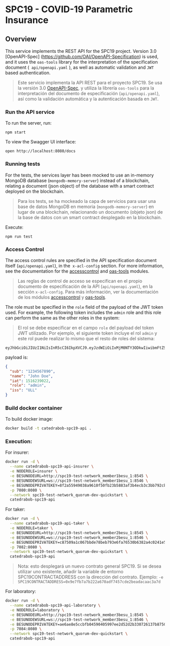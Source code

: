# SPC19 - COVID-19 Parametric Insurance

## Overview
This service implements the REST API for the SPC19 project. Version 3.0 [OpenAPI-Spec] (https://github.com/OAI/OpenAPI-Specification) is used, and it uses the `oas-tools` library for the interpretation of the specification document (` api/openapi.yaml` ), as well as automatic validation and `JWT` based authentication.

> Este servicio implementa la API REST para el proyecto SPC19. Se  usa la versión 3.0 [OpenAPI-Spec](https://github.com/OAI/OpenAPI-Specification), y utiliza la librería `oas-tools` para la interpretación del documento de especificación (`api/openapi.yaml`), así como la validación automática y la autenticación basada en `JWT`.

### Run the API service

To run the server, run:

```
npm start
```

To view the Swagger UI interface:

```
open http://localhost:8080/docs
```

### Running tests

For the tests, the services layer has been mocked to use an in-memory MongoDB database (`mongodb-memory-server`) instead of a blockchain, relating a document (json object) of the database with a smart contract deployed on the blockchain.

>Para los tests, se ha mockeado la capa de servicios para usar una base de datos MongoDB en memoria (`mongodb-memory-server`) en lugar de una blockchain, relacionando un documento (objeto json) de la base de datos con un smart contract desplegado en la blockchain.

Execute:

```
npm run test
```

### Access Control

The access control rules are specified in the API specification document itself (`api/openapi.yaml`), in the` x-acl-config` section. For more information, see the documentation for the [accesscontrol](https://www.npmjs.com/package/accesscontrol) and [oas-tools](https://www.npmjs.com/package/oas-tools#3-oasauth) modules.

>Las reglas de control de acceso se especifican en el propio documento de especificación de la API (`api/openapi.yaml`), en la sección `x-acl-config`. Para más información, ver la documentación de los módulos [accesscontrol](https://www.npmjs.com/package/accesscontrol) y [oas-tools](https://www.npmjs.com/package/oas-tools#3-oasauth).

The role must be specified in the `role` field of the payload of the JWT token used. For example, the following token includes the `admin` role and this role can perform the same as the other roles in the system:

> El rol se debe especificar en el campo `role` del payload del token JWT utilizado. Por ejemplo, el siguiente token incluye el rol `admin` y este rol puede realizar lo mismo que el resto de roles del sistema:

```jwt
eyJhbGciOiJIUzI1NiIsInR5cCI6IkpXVCJ9.eyJzdWIiOiIxMjM0NTY3ODkwIiwibmFtZSI6IkpvaG4gRG9lIiwiaWF0IjoxNTE2MjM5MDIyLCJyb2xlIjoiYWRtaW4iLCJpc3MiOiJVTEwifQ.OiehqHgx47KQqybnFhi3lFqooeFU4b_hfub_f5XcH6A
```

payload is:

```json
{
  "sub": "1234567890",
  "name": "John Doe",
  "iat": 1516239022,
  "role": "admin",
  "iss": "ULL"
}
```

### Build docker container

To build docker image:

```sh
docker build -t catedrabob-spc19-api .
```

### Execution:

For insurer:

```sh
docker run -d \
  --name catedrabob-spc19-api-insurer \
  -e NODEROLE=insurer \
  -e BESUNODEURL=http://spc19-test-network_member1besu_1:8545 \
  -e BESUNODEWSURL=ws://spc19-test-network_member1besu_1:8546 \
  -e BESUNODEPRIVATEKEY=8f2a55949038a9610f50fb23b5883af3b4ecb3c3bb792cbcefbd1542c692be63 \
  -p 7080:8080 \
  --network spc19-test-network_quorum-dev-quickstart \
  catedrabob-spc19-api
```

For taker:

```sh
docker run -d \
  --name catedrabob-spc19-api-taker \
  -e NODEROLE=taker \
  -e BESUNODEURL=http://spc19-test-network_member2besu_1:8545 \
  -e BESUNODEWSURL=ws://spc19-test-network_member2besu_1:8546 \
  -e BESUNODEPRIVATEKEY=c87509a1c067bbde78beb793e6fa76530b6382a4c0241e5e4a9ec0a0f44dc0d3 \
  -p 7082:8080 \
  --network spc19-test-network_quorum-dev-quickstart \
  catedrabob-spc19-api
```

> Nota: esto desplegará un nuevo contrato general SPC19. Si se desea utilizar uno existente, añadir la variable de entorno SPC19CONTRACTADDRESS con la dirección del contrato. Ejemplo: `-e SPC19CONTRACTADDRESS=0x9e7fb7a7b222a670adf7457cde2beadacaac3a7d`

For laboratory:

```sh
docker run -d \
  --name catedrabob-spc19-api-laboratory \
  -e NODEROLE=laboratory \
  -e BESUNODEURL=http://spc19-test-network_member3besu_1:8545 \
  -e BESUNODEWSURL=ws://spc19-test-network_member3besu_1:8546 \
  -e BESUNODEPRIVATEKEY=ae6ae8e5ccbfb04590405997ee2d52d2b330726137b875053c36d94e974d162f \
  -p 7084:8080 \
  --network spc19-test-network_quorum-dev-quickstart \
  catedrabob-spc19-api
```